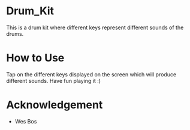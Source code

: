 # Drum_Kit
This is a drum kit where different keys represent different sounds of the drums.

# How to Use
Tap on the different keys displayed on the screen which will produce different sounds.
Have fun playing it :)

# Acknowledgement
- Wes Bos 

